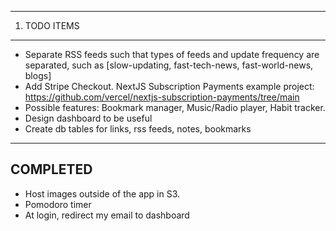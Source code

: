 



-------------------------------------------------------------------------------------------------
1. TODO ITEMS
-------------------------------------------------------------------------------------------------

* Separate RSS feeds such that types of feeds and update frequency are separated, such as
   [slow-updating, fast-tech-news, fast-world-news, blogs]
* Add Stripe Checkout. NextJS Subscription Payments example project: https://github.com/vercel/nextjs-subscription-payments/tree/main
* Possible features: Bookmark manager, Music/Radio player, Habit tracker.
* Design dashboard to be useful
* Create db tables for links, rss feeds, notes, bookmarks





-------------------------------------------------------------------------------------------------
COMPLETED
-------------------------------------------------------------------------------------------------

* Host images outside of the app in S3.
* Pomodoro timer
* At login, redirect my email to dashboard
